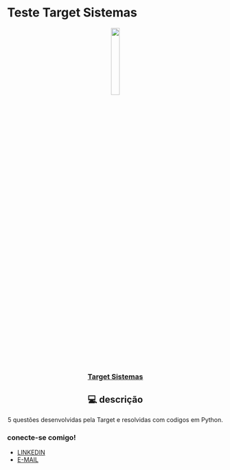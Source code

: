 # Teste Target Sistemas
<div align= "center">
<img src="https://github.com/user-attachments/assets/4faeb146-5218-40df-adc0-0ba9d0d2b6da" width="20%">

### [Target Sistemas](https://targetsistemas.com.br)

## 💻 descrição
5 questões desenvolvidas pela Target e resolvidas com codigos em Python.
</div>

### conecte-se comigo!

- [LINKEDIN](www.linkedin.com/in/celiana-rocha-aa461824a)
- [E-MAIL](celianarocha223@gmail.com)
